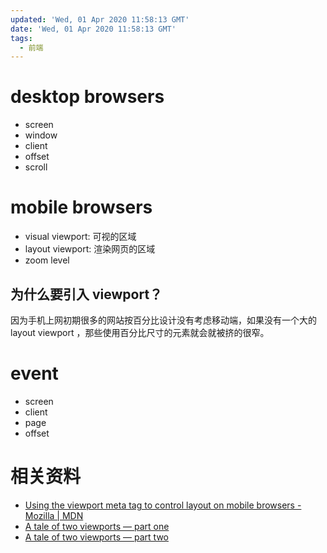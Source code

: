 ```yaml
---
updated: 'Wed, 01 Apr 2020 11:58:13 GMT'
date: 'Wed, 01 Apr 2020 11:58:13 GMT'
tags:
  - 前端
---
```


# desktop browsers

-   screen
-   window
-   client
-   offset
-   scroll

# mobile browsers

-   visual viewport: 可视的区域
-   layout viewport: 渲染网页的区域
-   zoom level

## 为什么要引入 viewport？

因为手机上网初期很多的网站按百分比设计没有考虑移动端，如果没有一个大的 layout viewport ，那些使用百分比尺寸的元素就会就被挤的很窄。

# event

-   screen
-   client
-   page
-   offset

# 相关资料

-   [Using the viewport meta tag to control layout on mobile browsers - Mozilla | MDN](https://developer.mozilla.org/en-US/docs/Mozilla/Mobile/Viewport_meta_tag)
-   [A tale of two viewports — part one](https://www.quirksmode.org/mobile/viewports.html)
-   [A tale of two viewports — part two](https://www.quirksmode.org/mobile/viewports2.html)
